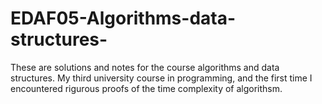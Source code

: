 # EDAF05-Algorithms-data-structures-
These are solutions and notes for the course algorithms and data structures. My third university course in programming, and the first time I encountered rigurous proofs of the time complexity of algorithsm. 
